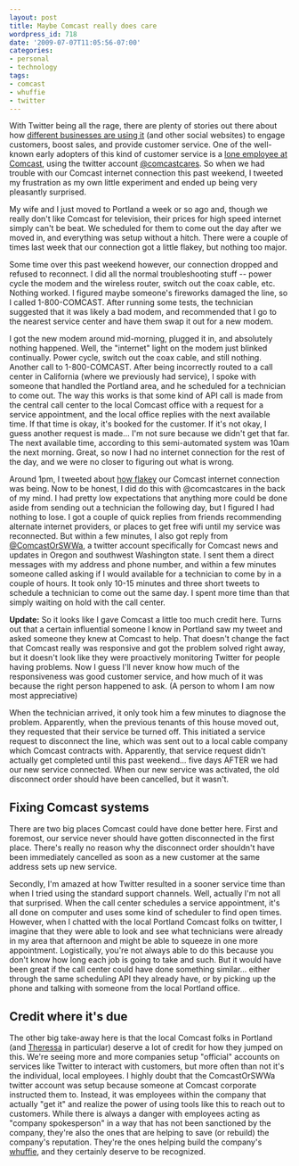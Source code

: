```yaml
---
layout: post
title: Maybe Comcast really does care
wordpress_id: 718
date: '2009-07-07T11:05:56-07:00'
categories:
- personal
- technology
tags:
- comcast
- whuffie
- twitter
---
```

With Twitter being all the rage, there are plenty of stories out there about how [different businesses are using it][] (and other social websites) to engage customers, boost sales, and provide customer service.  One of the well-known early adopters of this kind of customer service is a [lone employee at Comcast][], using the twitter account [@comcastcares][].  So when we had trouble with our Comcast internet connection this past weekend, I tweeted my frustration as my own little experiment and ended up being very pleasantly surprised.

<!--more-->

My wife and I just moved to Portland a week or so ago and, though we really don't like Comcast for television, their prices for high speed internet simply can't be beat.  We scheduled for them to come out the day after we moved in, and everything was setup without a hitch.  There were a couple of times last week that our connection got a little flakey, but nothing too major.  

Some time over this past weekend however, our connection dropped and refused to reconnect.  I did all the normal troubleshooting stuff -- power cycle the modem and the wireless router, switch out the coax cable, etc.  Nothing worked.  I figured maybe someone's fireworks damaged the line, so I called 1-800-COMCAST.  After running some tests, the technician suggested that it was likely a bad modem, and recommended that I go to the nearest service center and have them swap it out for a new modem.

I got the new modem around mid-morning, plugged it in, and absolutely nothing happened.  Well, the "internet" light on the modem just blinked continually.  Power cycle, switch out the coax cable, and still nothing.  Another call to 1-800-COMCAST.  After being incorrectly routed to a call center in California (where we previously had service), I spoke with someone that handled the Portland area, and he scheduled for a technician to come out.  The way this works is that some kind of API call is made from the central call center to the local Comcast office with a request for a service appointment, and the local office replies with the next available time.  If that time is okay, it's booked for the customer.  If it's not okay, I guess another request is made... I'm not sure because we didn't get that far.  The next available time, according to this semi-automated system was 10am the next morning.  Great, so now I had no internet connection for the rest of the day, and we were no closer to figuring out what is wrong.

Around 1pm, I tweeted about [how flakey][] our Comcast internet connection was being.  Now to be honest, I did do this with @comcastcares in the back of my mind.  I had pretty low expectations that anything more could be done aside from sending out a technician the following day, but I figured I had nothing to lose.  I got a couple of quick replies from friends recommending alternate internet providers, or places to get free wifi until my service was reconnected.  But within a few minutes, I also got reply from [@ComcastOrSWWa][], a twitter account specifically for Comcast news and updates in Oregon and southwest Washington state.  I sent them a direct messages with my address and phone number, and within a few minutes someone called asking if I would available for a technician to come by in a couple of hours.  It took only 10-15 minutes and three short tweets to schedule a technician to come out the same day.  I spent more time than that simply waiting on hold with the call center.

**Update:** So it looks like I gave Comcast a little too much credit here.  Turns out that a certain influential someone I know in Portland saw my tweet and asked someone they knew at Comcast to help.  That doesn't change the fact that Comcast really was responsive and got the problem solved right away, but it doesn't look like they were proactively monitoring Twitter for people having problems.  Now I guess I'll never know how much of the responsiveness was good customer service, and how much of it was because the right person happened to ask.  (A person to whom I am now most appreciative)

When the technician arrived, it only took him a few minutes to diagnose the problem.  Apparently, when the previous tenants of this house moved out, they requested that their service be turned off.  This initiated a service request to disconnect the line, which was sent out to a local cable company which Comcast contracts with.  Apparently, that service request didn't actually get completed until this past weekend... five days AFTER we had our new service connected.  When our new service was activated, the old disconnect order should have been cancelled, but it wasn't.


## Fixing Comcast systems

There are two big places Comcast could have done better here.  First and foremost, our service never should have gotten disconnected in the first place.  There's really no reason why the disconnect order shouldn't have been immediately cancelled as soon as a new customer at the same address sets up new service.  

Secondly, I'm amazed at how Twitter resulted in a sooner service time than when I tried using the standard support channels.  Well, actually I'm not all that surprised.  When the call center schedules a service appointment, it's all done on computer and uses some kind of scheduler to find open times.  However, when I chatted with the local Portland Comcast folks on twitter, I imagine that they were able to look and see what technicians were already in my area that afternoon and might be able to squeeze in one more appointment.  Logistically, you're not always able to do this because you don't know how long each job is going to take and such.  But it would have been great if the call center could have done something similar... either through the same scheduling API they already have, or by picking up the phone and talking with someone from the local Portland office.


## Credit where it's due

The other big take-away here is that the local Comcast folks in Portland (and [Theressa][] in particular) deserve a lot of credit for how they jumped on this.  We're seeing more and more companies setup "official" accounts on services like Twitter to interact with customers, but more often than not it's the individual, local employees.  I highly doubt that the ComcastOrSWWa twitter account was setup because someone at Comcast corporate instructed them to.  Instead, it was employees within the company that actually "get it" and realize the power of using tools like this to reach out to customers.  While there is always a danger with employees acting as "company spokesperson" in a way that has not been sanctioned by the company, they're also the ones that are helping to save (or rebuild) the company's reputation.  They're the ones helping build the company's [whuffie][], and they certainly deserve to be recognized.


[different businesses are using it]: http://www.businessweek.com/technology/content/sep2008/tc2008095_320491.htm
[lone employee at Comcast]: http://www.businessweek.com/managing/content/jan2009/ca20090113_373506.htm
[@comcastcares]: http://twitter.com/comcastcares

[how flakey]: http://twitter.com/willnorris/status/2502451151
[@ComcastOrSWWa]: http://twitter.com/ComcastOrSWWa
[Theressa]: http://twitter.com/djtv
[whuffie]: http://www.thewhuffiefactor.com/
